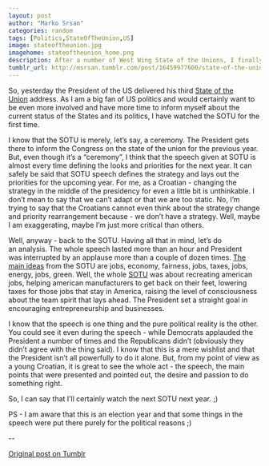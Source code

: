 ```yaml
---
layout: post
author: "Marko Srsan"
categories: random
tags: [Politics,StateOfTheUnion,US]
image: stateoftheunion.jpg
imagehome: stateoftheunion_home.png
description: After a number of West Wing State of the Unions, I finally watched the real one live.
tumblr_url: http://msrsan.tumblr.com/post/16459977600/state-of-the-union-2012
---
```

So, yesterday the President of the US delivered his third [State of the Union](https://www.youtube.com/watch?v=Zgfi7wnGZlE&feature=g-u-u&context=G2cde58bFUAAAAAAABAA) address. As I am a big fan of US politics and would certainly want to be even more involved and have more time to inform myself about the current status of the States and its politics, I have watched the SOTU for the first time. 

I know that the SOTU is merely, let’s say, a ceremony. The President gets there to inform the Congress on the state of the union for the previous year. But, even though it’s a “ceremony”, I think that the speech given at SOTU is almost every time defining the looks and priorities for the next year. It can safely be said that SOTU speech defines the strategy and lays out the priorities for the upcoming year. For me, as a Croatian - changing the strategy in the middle of the presidency for even a little bit is unthinkable. I don’t mean to say that we can’t adapt or that we are too static. No, I’m trying to say that the Croatians cannot even think about the strategy change and priority rearrangement because - we don’t have a strategy. Well, maybe I am exaggerating, maybe I’m just more critical than others. 

Well, anyway - back to the SOTU. Having all that in mind, let’s do an analysis. The whole speech lasted more than an hour and President was interrupted by an applause more than a couple of dozen times. [The main ideas](http://3.bp.blogspot.com/-b2eYiU20lVo/Tx-OhyTeoqI/AAAAAAAAAq4/JDFKEMUESu8/s1600/SOTU%2BFinal%2Bjpeg.jpg) from the SOTU are jobs, economy, fairness, jobs, taxes, jobs, energy, jobs, green. Well, the whole [SOTU](http://www.nytimes.com/interactive/2011/01/25/us/politics/state-of-the-union-words-used.html) was about recreating american jobs, helping american manufacturers to get back on their feet, lowering taxes for those jobs that stay in America, raising the level of consciousness about the team spirit that lays ahead. The President set a straight goal in encouraging entrepreneurship and businesses. 

I know that the speech is one thing and the pure political reality is the other. You could see it even during the speech - while Democrats applauded the President a number of times and the Republicans didn’t (obviously they didn’t agree with the thing said). I know that this is a mere wishlist and that the President isn’t all powerfully to do it alone. But, from my point of view as a young Croatian, it is great to see the whole act - the speech, the main points that were presented and pointed out, the desire and passion to do something right. 

So, I can say that I’ll certainly watch the next SOTU next year. ;)

PS - I am aware that this is an election year and that some things in the speech were put there purely for the political reasons ;)

--

[Original post on Tumblr](http://msrsan.tumblr.com/post/16459977600/state-of-the-union-2012)
